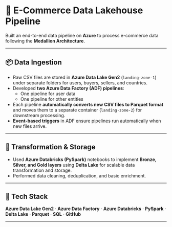 # 🛒 E-Commerce Data Lakehouse Pipeline

Built an end-to-end data pipeline on **Azure** to process e-commerce data following the **Medallion Architecture**.

---

## 📦 Data Ingestion

- Raw CSV files are stored in **Azure Data Lake Gen2** (`landing-zone-1`) under separate folders for users, buyers, sellers, and countries.
- Developed **two Azure Data Factory (ADF) pipelines**:
  - One pipeline for user data
  - One pipeline for other entities
- Each pipeline **automatically converts new CSV files to Parquet format** and moves them to a separate container (`landing-zone-2`) for downstream processing.
- **Event-based triggers** in ADF ensure pipelines run automatically when new files arrive.

---

## 🔄 Transformation & Storage

- Used **Azure Databricks (PySpark)** notebooks to implement **Bronze, Silver, and Gold layers** using **Delta Lake** for scalable data transformation and storage.
- Performed data cleaning, deduplication, and basic enrichment.

---

## 🧰 Tech Stack

**Azure Data Lake Gen2** · **Azure Data Factory** · **Azure Databricks** · **PySpark** · **Delta Lake** · **Parquet** · **SQL** · **GitHub**

---

